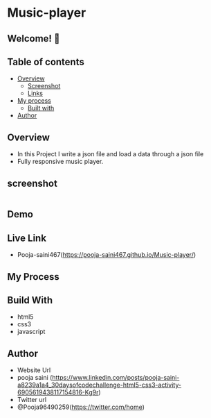 # Music-player

## Welcome! 👋

## Table of contents

- [Overview](#overview)
  - [Screenshot](#screenshot)
  - [Links](#links)
- [My process](#my-process)
  - [Built with](#built-with)
- [Author](#author)

## Overview 
- In this Project I write a json file and load a data through a json file
- Fully responsive music player.

## screenshot
<img src="">

## Demo

## Live Link
- Pooja-saini467(https://pooja-saini467.github.io/Music-player/)


## My Process
## Build With
- html5
- css3
- javascript

## Author
- Website Url
- pooja saini (https://www.linkedin.com/posts/pooja-saini-a8239a1a4_30daysofcodechallenge-html5-css3-activity-6905619438117154816-Kg9r)
- Twitter url
- @Pooja96490259(https://twitter.com/home)

